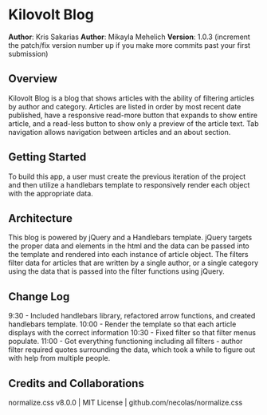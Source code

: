 # Kilovolt Blog

**Author**: Kris Sakarias
**Author**: Mikayla Mehelich
**Version**: 1.0.3 (increment the patch/fix version number up if you make more commits past your first submission)

## Overview

Kilovolt Blog is a blog that shows articles with the ability of filtering articles by author and category. Articles are listed in order by most recent date published, have a responsive read-more button that expands to show entire article, and a read-less button to show only a preview of the article text. Tab navigation allows navigation between articles and an about section.

## Getting Started

To build this app, a user must create the previous iteration of the project and then utilize a handlebars template to responsively render each object with the appropriate data.


## Architecture

This blog is powered by jQuery and a Handlebars template. jQuery targets the proper data and elements in the html and the data can be passed into the template and rendered into each instance of article object. The filters filter data for articles that are written by a single author, or a single category using the data that is passed into the filter functions using jQuery.

## Change Log

9:30 - Included handlebars library, refactored arrow functions, and created handlebars template.
10:00 - Render the template so that each article displays with the correct information
10:30 - Fixed filter so that filter menus populate.
11:00 - Got everything functioning including all filters - author filter required quotes surrounding the data, which took a while to figure out with help from multiple people.

## Credits and Collaborations

normalize.css v8.0.0 | MIT License | github.com/necolas/normalize.css
